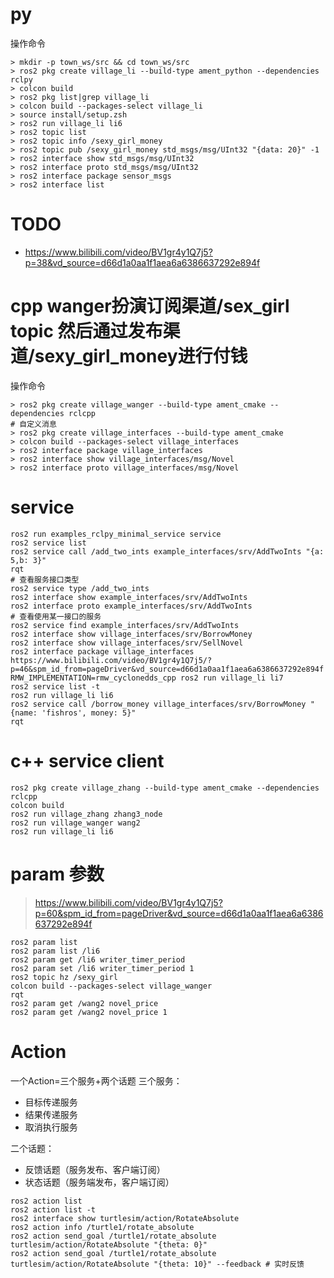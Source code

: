 # py

操作命令

```
> mkdir -p town_ws/src && cd town_ws/src
> ros2 pkg create village_li --build-type ament_python --dependencies rclpy
> colcon build
> ros2 pkg list|grep village_li
> colcon build --packages-select village_li
> source install/setup.zsh
> ros2 run village_li li6
> ros2 topic list
> ros2 topic info /sexy_girl_money
> ros2 topic pub /sexy_girl_money std_msgs/msg/UInt32 "{data: 20}" -1
> ros2 interface show std_msgs/msg/UInt32
> ros2 interface proto std_msgs/msg/UInt32
> ros2 interface package sensor_msgs
> ros2 interface list 
```

# TODO

- https://www.bilibili.com/video/BV1gr4y1Q7j5?p=38&vd_source=d66d1a0aa1f1aea6a6386637292e894f

# cpp wanger扮演订阅渠道/sex_girl topic 然后通过发布渠道/sexy_girl_money进行付钱

操作命令

```
> ros2 pkg create village_wanger --build-type ament_cmake --dependencies rclcpp
# 自定义消息
> ros2 pkg create village_interfaces --build-type ament_cmake
> colcon build --packages-select village_interfaces
> ros2 interface package village_interfaces
> ros2 interface show village_interfaces/msg/Novel
> ros2 interface proto village_interfaces/msg/Novel
```

# service

```
ros2 run examples_rclpy_minimal_service service
ros2 service list
ros2 service call /add_two_ints example_interfaces/srv/AddTwoInts "{a: 5,b: 3}"
rqt
# 查看服务接口类型
ros2 service type /add_two_ints
ros2 interface show example_interfaces/srv/AddTwoInts
ros2 interface proto example_interfaces/srv/AddTwoInts
# 查看使用某一接口的服务
ros2 service find example_interfaces/srv/AddTwoInts
ros2 interface show village_interfaces/srv/BorrowMoney
ros2 interface show village_interfaces/srv/SellNovel 
ros2 interface package village_interfaces
https://www.bilibili.com/video/BV1gr4y1Q7j5/?p=46&spm_id_from=pageDriver&vd_source=d66d1a0aa1f1aea6a6386637292e894f
RMW_IMPLEMENTATION=rmw_cyclonedds_cpp ros2 run village_li li7
ros2 service list -t
ros2 run village_li li6
ros2 service call /borrow_money village_interfaces/srv/BorrowMoney "{name: 'fishros', money: 5}"
rqt
```

# c++ service client

```
ros2 pkg create village_zhang --build-type ament_cmake --dependencies rclcpp
colcon build
ros2 run village_zhang zhang3_node
ros2 run village_wanger wang2
ros2 run village_li li6
```

# param 参数

> https://www.bilibili.com/video/BV1gr4y1Q7j5?p=60&spm_id_from=pageDriver&vd_source=d66d1a0aa1f1aea6a6386637292e894f

```
ros2 param list
ros2 param list /li6
ros2 param get /li6 writer_timer_period
ros2 param set /li6 writer_timer_period 1
ros2 topic hz /sexy_girl
colcon build --packages-select village_wanger
rqt
ros2 param get /wang2 novel_price
ros2 param get /wang2 novel_price 1
```

# Action

一个Action=三个服务+两个话题
三个服务：
* 目标传递服务
* 结果传递服务
* 取消执行服务

二个话题：
* 反馈话题（服务发布、客户端订阅）
* 状态话题（服务端发布，客户端订阅）

```
ros2 action list
ros2 action list -t
ros2 interface show turtlesim/action/RotateAbsolute   
ros2 action info /turtle1/rotate_absolute
ros2 action send_goal /turtle1/rotate_absolute turtlesim/action/RotateAbsolute "{theta: 0}"
ros2 action send_goal /turtle1/rotate_absolute turtlesim/action/RotateAbsolute "{theta: 10}" --feedback # 实时反馈
```